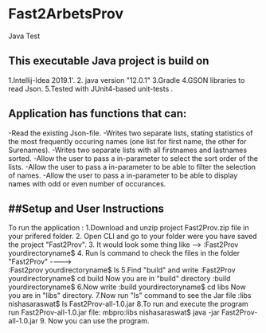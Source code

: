 # Fast2ArbetsProv
Java Test

This executable Java project is build on
----------------------------------------------
1.Intellij-Idea 2019.1'.
2. java version "12.0.1"
3.Gradle 
4.GSON libraries  to read Json.
5.Tested with JUnit4-based unit-tests .

Application has functions that can:
----------------------------------------
-Read the existing Json-file.
-Writes two separate lists, stating statistics of the most frequently occuring names (one list for first name, the other for Surenames).
-Writes two separate lists with all firstnames and lastnames sorted.
-Allow the user to pass a in-parameter to select the sort order of the lists.
-Allow the user to pass a in-parameter to be able to filter the selection of names.
 -Allow the user to pass a in-parameter to be able to display names with odd or even number of occurances.
 
 ##Setup and User Instructions
 --------------------------------------
 To run the application :
 1.Download and unzip project Fast2Prov.zip file in your prifered folder.
 2. Open CLI and go to your folder were you have saved the project "Fast2Prov".
 3. It would look some thing like -->
                :Fast2Prov yourdirectoryname$
4.  Run ls command to check the files in the folder "Fast2Prov" ---->       
                :Fast2prov yourdirectoryname$ ls
5.Find "build" and write
        :Fast2Prov yourdirectoryname$ cd build
        Now you are in "build" directory
         :build yourdirectoryname$
6.Now write 
        :build yourdirectoryname$ cd libs
        Now you are in "libs" directory.
7.Now run "ls" command to see the Jar file
        :libs nishasaraswat$ ls
        Fast2Prov-all-1.0.jar
8.To run and execute the program run  Fast2Prov-all-1.0.jar file:
        mbpro:libs nishasaraswat$ java -jar  Fast2Prov-all-1.0.jar
9. Now you can use the program.
                
 
 
